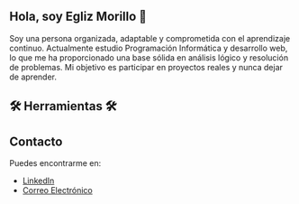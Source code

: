 ## Hola, soy Egliz Morillo 👋

Soy una persona organizada, adaptable y
comprometida con el aprendizaje continuo.
Actualmente estudio Programación Informática y desarrollo web, lo que
me ha proporcionado una base sólida en análisis lógico
y resolución de problemas.
Mi objetivo es participar en proyectos reales y nunca dejar de aprender.

## 🛠️ Herramientas 🛠️



## Contacto
Puedes encontrarme en:
- [LinkedIn](www.linkedin.com/in/egliz-morillo-50795b209)
- [Correo Electrónico](mailto:egliz3010@gmail.com)

